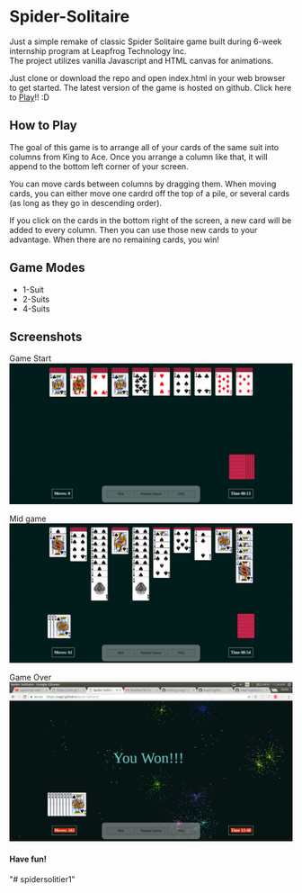 # Spider-Solitaire

Just a simple remake of classic Spider Solitaire game built during 6-week internship program at Leapfrog Technology Inc.  
The project utilizes vanilla Javascript and HTML canvas for animations.

Just clone or download the repo and open index.html in your web browser to get started.
The latest version of the game is hosted on github. Click here to [Play](https://cdn.rawgit.com/leapfroglets/spider-solitaire/95d222a5/index.html)!! :D 

## How to Play
The goal of this game is to arrange all of your cards of the same suit into columns from King to Ace. Once you arrange a column like that, it will append to the bottom left corner of your screen. 

You can move cards between columns by dragging them. When moving cards, you can either move one cardrd off the top of a pile, or several cards (as long as they go in descending order).

If you click on the cards in the bottom right of the screen, a new card will be added to every column. Then you can use those new cards to your advantage. When there are no remaining cards, you win!

## Game Modes
* 1-Suit 
* 2-Suits 
* 4-Suits 

## Screenshots
Game Start
![UI V2](https://github.com/coyg7/coyg7.github.io/blob/master/Spider-Solitaire/screenshots/Screenshot1.png)


Mid game
![UI V2](https://github.com/coyg7/coyg7.github.io/blob/master/Spider-Solitaire/screenshots/Screenshot2.png)


Game Over
![UI V2](https://github.com/coyg7/coyg7.github.io/blob/master/Spider-Solitaire/screenshots/Screenshot3.png)



  #### Have fun!



"# spidersolitier1" 
